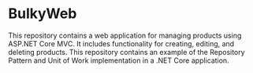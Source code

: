 # BulkyWeb
This repository contains a web application for managing products using ASP.NET Core MVC. It includes functionality for creating, editing, and deleting products. This repository contains an example of the Repository Pattern and Unit of Work implementation in a .NET Core application.
